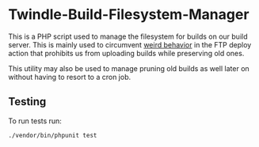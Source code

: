 # Twindle-Build-Filesystem-Manager

This is a PHP script used to manage the filesystem for builds on our build server. This is mainly used to circumvent [weird behavior](https://github.com/SamKirkland/ftp-deploy/pull/20) in the FTP deploy action that prohibits us from uploading builds while preserving old ones.

This utility may also be used to manage pruning old builds as well later on without having to resort to a cron job.

## Testing

To run tests run:

```sh
./vendor/bin/phpunit test
```
